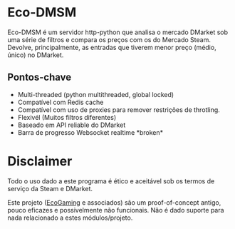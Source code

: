 # Eco-DMSM
Eco-DMSM é um servidor http-python que analisa o mercado DMarket sob uma série de filtros e compara os preços com os do Mercado Steam. Devolve, principalmente, as entradas que tiverem menor preço (médio, único) no DMarket.

## Pontos-chave
  - Multi-threaded (python multithreaded, global locked)
  - Compatível com Redis cache
  - Compatível com uso de proxies para remover restrições de throtling.
  - Flexivél (Muitos filtros diferentes)
  - Baseado em API reliable do DMarket
  - Barra de progresso Websocket realtime \*broken\*

 # Disclaimer

Todo o uso dado a este programa é ético e aceitável sob os termos de serviço da Steam e DMarket.

Este projeto ([EcoGaming](https://github.com/dinispimentel/EcoGaming/) e associados) são um proof-of-concept antigo, pouco eficazes e possivelmente não funcionais. 
Não é dado suporte para nada relacionado a estes módulos/projeto.

